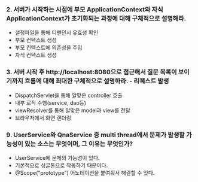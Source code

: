 ### 2. 서버가 시작하는 시점에 부모 ApplicationContext와 자식 ApplicationContext가 초기화되는 과정에 대해 구체적으로 설명해라.
- 설정파일을 통해 디펜던시 유효성 확인
- 부모 컨텍스트 생성
- 부모 컨텍스트에 의존성을 주입
- 자식 컨텍스트 생성


### 3. 서버 시작 후 http://localhost:8080으로 접근해서 질문 목록이 보이기까지 흐름에 대해 최대한 구체적으로 설명하라. - 리퀘스트 발생
- DispatchServlet을 통해 알맞은 controller 호출
- 내부 로직 수행(service, dao등)
- viewResolver를 통해 알맞은 model과 view를 전달
- 브라우저에서 화면 랜더링


### 9. UserService와 QnaService 중 multi thread에서 문제가 발생할 가능성이 있는 소스는 무엇이며, 그 이유는 무엇인가?
- UserService에 문제의 가능성이 있다.
- 기본적으로 싱글톤으로 작동하기 때문이다.
- @Scope("prototype") 어노테이션을 붙여줘서 해결할 수 있다.
